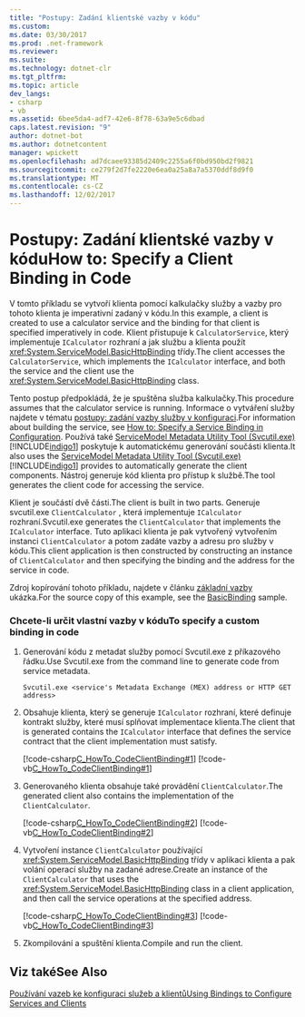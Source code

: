 ```yaml
---
title: "Postupy: Zadání klientské vazby v kódu"
ms.custom: 
ms.date: 03/30/2017
ms.prod: .net-framework
ms.reviewer: 
ms.suite: 
ms.technology: dotnet-clr
ms.tgt_pltfrm: 
ms.topic: article
dev_langs:
- csharp
- vb
ms.assetid: 6bee5da4-adf7-42e6-8f78-63a9e5c6dbad
caps.latest.revision: "9"
author: dotnet-bot
ms.author: dotnetcontent
manager: wpickett
ms.openlocfilehash: ad7dcaee93385d2409c2255a6f0bd950bd2f9821
ms.sourcegitcommit: ce279f2d7fe2220e6ea0a25a8a7a5370ddf8d9f0
ms.translationtype: MT
ms.contentlocale: cs-CZ
ms.lasthandoff: 12/02/2017
---
```

# <a name="how-to-specify-a-client-binding-in-code"></a><span data-ttu-id="39a29-102">Postupy: Zadání klientské vazby v kódu</span><span class="sxs-lookup"><span data-stu-id="39a29-102">How to: Specify a Client Binding in Code</span></span>
<span data-ttu-id="39a29-103">V tomto příkladu se vytvoří klienta pomocí kalkulačky služby a vazby pro tohoto klienta je imperativní zadaný v kódu.</span><span class="sxs-lookup"><span data-stu-id="39a29-103">In this example, a client is created to use a calculator service and the binding for that client is specified imperatively in code.</span></span> <span data-ttu-id="39a29-104">Klient přistupuje k `CalculatorService`, který implementuje `ICalculator` rozhraní a jak službu a klienta použít <xref:System.ServiceModel.BasicHttpBinding> třídy.</span><span class="sxs-lookup"><span data-stu-id="39a29-104">The client accesses the `CalculatorService`, which implements the `ICalculator` interface, and both the service and the client use the <xref:System.ServiceModel.BasicHttpBinding> class.</span></span>  
  
 <span data-ttu-id="39a29-105">Tento postup předpokládá, že je spuštěna služba kalkulačky.</span><span class="sxs-lookup"><span data-stu-id="39a29-105">This procedure assumes that the calculator service is running.</span></span> <span data-ttu-id="39a29-106">Informace o vytváření služby najdete v tématu [postupy: zadání vazby služby v konfiguraci](../../../docs/framework/wcf/how-to-specify-a-service-binding-in-configuration.md).</span><span class="sxs-lookup"><span data-stu-id="39a29-106">For information about building the service, see [How to: Specify a Service Binding in Configuration](../../../docs/framework/wcf/how-to-specify-a-service-binding-in-configuration.md).</span></span> <span data-ttu-id="39a29-107">Používá také [ServiceModel Metadata Utility Tool (Svcutil.exe)](../../../docs/framework/wcf/servicemodel-metadata-utility-tool-svcutil-exe.md) [!INCLUDE[indigo1](../../../includes/indigo1-md.md)] poskytuje k automatickému generování součásti klienta.</span><span class="sxs-lookup"><span data-stu-id="39a29-107">It also uses the [ServiceModel Metadata Utility Tool (Svcutil.exe)](../../../docs/framework/wcf/servicemodel-metadata-utility-tool-svcutil-exe.md)[!INCLUDE[indigo1](../../../includes/indigo1-md.md)] provides to automatically generate the client components.</span></span> <span data-ttu-id="39a29-108">Nástroj generuje kód klienta pro přístup k službě.</span><span class="sxs-lookup"><span data-stu-id="39a29-108">The tool generates the client code for accessing the service.</span></span>  
  
 <span data-ttu-id="39a29-109">Klient je součástí dvě části.</span><span class="sxs-lookup"><span data-stu-id="39a29-109">The client is built in two parts.</span></span> <span data-ttu-id="39a29-110">Generuje svcutil.exe `ClientCalculator` , která implementuje `ICalculator` rozhraní.</span><span class="sxs-lookup"><span data-stu-id="39a29-110">Svcutil.exe generates the `ClientCalculator` that implements the `ICalculator` interface.</span></span> <span data-ttu-id="39a29-111">Tuto aplikaci klienta je pak vytvořený vytvořením instanci `ClientCalculator` a potom zadáte vazby a adresu pro služby v kódu.</span><span class="sxs-lookup"><span data-stu-id="39a29-111">This client application is then constructed by constructing an instance of `ClientCalculator` and then specifying the binding and the address for the service in code.</span></span>  
  
 <span data-ttu-id="39a29-112">Zdroj kopírování tohoto příkladu, najdete v článku [základní vazby](../../../docs/framework/wcf/samples/basicbinding.md) ukázka.</span><span class="sxs-lookup"><span data-stu-id="39a29-112">For the source copy of this example, see the [BasicBinding](../../../docs/framework/wcf/samples/basicbinding.md) sample.</span></span>  
  
### <a name="to-specify-a-custom-binding-in-code"></a><span data-ttu-id="39a29-113">Chcete-li určit vlastní vazby v kódu</span><span class="sxs-lookup"><span data-stu-id="39a29-113">To specify a custom binding in code</span></span>  
  
1.  <span data-ttu-id="39a29-114">Generování kódu z metadat služby pomocí Svcutil.exe z příkazového řádku.</span><span class="sxs-lookup"><span data-stu-id="39a29-114">Use Svcutil.exe from the command line to generate code from service metadata.</span></span>  
  
    ```  
    Svcutil.exe <service's Metadata Exchange (MEX) address or HTTP GET address>   
    ```  
  
2.  <span data-ttu-id="39a29-115">Obsahuje klienta, který se generuje `ICalculator` rozhraní, které definuje kontrakt služby, které musí splňovat implementace klienta.</span><span class="sxs-lookup"><span data-stu-id="39a29-115">The client that is generated contains the `ICalculator` interface that defines the service contract that the client implementation must satisfy.</span></span>  
  
     [!code-csharp[C_HowTo_CodeClientBinding#1](../../../samples/snippets/csharp/VS_Snippets_CFX/c_howto_codeclientbinding/cs/client.cs#1)]
     [!code-vb[C_HowTo_CodeClientBinding#1](../../../samples/snippets/visualbasic/VS_Snippets_CFX/c_howto_codeclientbinding/vb/client.vb#1)]  
  
3.  <span data-ttu-id="39a29-116">Generovaného klienta obsahuje také provádění `ClientCalculator`.</span><span class="sxs-lookup"><span data-stu-id="39a29-116">The generated client also contains the implementation of the `ClientCalculator`.</span></span>  
  
     [!code-csharp[C_HowTo_CodeClientBinding#2](../../../samples/snippets/csharp/VS_Snippets_CFX/c_howto_codeclientbinding/cs/client.cs#2)]
     [!code-vb[C_HowTo_CodeClientBinding#2](../../../samples/snippets/visualbasic/VS_Snippets_CFX/c_howto_codeclientbinding/vb/client.vb#2)]  
  
4.  <span data-ttu-id="39a29-117">Vytvoření instance `ClientCalculator` používající <xref:System.ServiceModel.BasicHttpBinding> třídy v aplikaci klienta a pak volání operací služby na zadané adrese.</span><span class="sxs-lookup"><span data-stu-id="39a29-117">Create an instance of the `ClientCalculator` that uses the <xref:System.ServiceModel.BasicHttpBinding> class in a client application, and then call the service operations at the specified address.</span></span>  
  
     [!code-csharp[C_HowTo_CodeClientBinding#3](../../../samples/snippets/csharp/VS_Snippets_CFX/c_howto_codeclientbinding/cs/client.cs#3)]
     [!code-vb[C_HowTo_CodeClientBinding#3](../../../samples/snippets/visualbasic/VS_Snippets_CFX/c_howto_codeclientbinding/vb/client.vb#3)]  
  
5.  <span data-ttu-id="39a29-118">Zkompilování a spuštění klienta.</span><span class="sxs-lookup"><span data-stu-id="39a29-118">Compile and run the client.</span></span>  
  
## <a name="see-also"></a><span data-ttu-id="39a29-119">Viz také</span><span class="sxs-lookup"><span data-stu-id="39a29-119">See Also</span></span>  
 [<span data-ttu-id="39a29-120">Používání vazeb ke konfiguraci služeb a klientů</span><span class="sxs-lookup"><span data-stu-id="39a29-120">Using Bindings to Configure Services and Clients</span></span>](../../../docs/framework/wcf/using-bindings-to-configure-services-and-clients.md)
